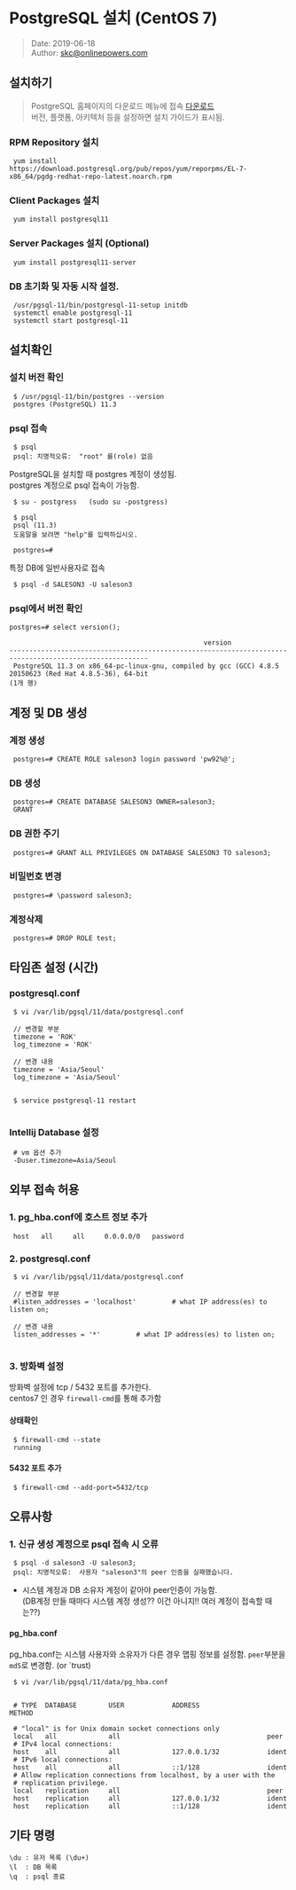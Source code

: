 # PostgreSQL 설치 (CentOS 7)
> Date: 2019-06-18  
> Author: skc@onlinepowers.com

## 설치하기 
> PostgreSQL 홈페이지의 다운로드 메뉴에 접속 [다운로드](https://www.postgresql.org/download/linux/redhat/)   
> 버전, 플랫폼, 아키텍처 등을 설정하면 설치 가이드가 표시됨.

### RPM Repository 설치 
```
 yum install https://download.postgresql.org/pub/repos/yum/reporpms/EL-7-x86_64/pgdg-redhat-repo-latest.noarch.rpm
```

### Client Packages 설치 
```
 yum install postgresql11
```

### Server Packages 설치 (Optional)
```
 yum install postgresql11-server
```

### DB 초기화 및 자동 시작 설정.
```
 /usr/pgsql-11/bin/postgresql-11-setup initdb
 systemctl enable postgresql-11
 systemctl start postgresql-11
```

## 설치확인 
### 설치 버전 확인
```
 $ /usr/pgsql-11/bin/postgres --version
 postgres (PostgreSQL) 11.3
```

### psql 접속 
```
 $ psql
 psql: 치명적오류:  "root" 롤(role) 없음
```
PostgreSQL을 설치할 때 postgres 계정이 생성됨.  
postgres 계정으로 psql 접속이 가능함. 
```
 $ su - postgress   (sudo su -postgress)
 
 $ psql
 psql (11.3)
 도움말을 보려면 "help"를 입력하십시오.
 
 postgres=#
```

특정 DB에 일반사용자로 접속 
```
 $ psql -d SALESON3 -U saleson3
```


### psql에서 버전 확인 
```
postgres=# select version();

                                                 version
---------------------------------------------------------------------------------------------------------
 PostgreSQL 11.3 on x86_64-pc-linux-gnu, compiled by gcc (GCC) 4.8.5 20150623 (Red Hat 4.8.5-36), 64-bit
(1개 행)

```


## 계정 및 DB 생성
### 계정 생성 
```
 postgres=# CREATE ROLE saleson3 login password 'pw92%@';
```

### DB 생성  
```
 postgres=# CREATE DATABASE SALESON3 OWNER=saleson3;
 GRANT
```

### DB 권한 주기  
```
 postgres=# GRANT ALL PRIVILEGES ON DATABASE SALESON3 TO saleson3;
```

### 비밀번호 변경 
```
 postgres=# \password saleson3;
```

### 계정삭제 
```
 postgres=# DROP ROLE test;
```

## 타임존 설정 (시간)
### postgresql.conf
```
 $ vi /var/lib/pgsql/11/data/postgresql.conf
  
 // 변경할 부분
 timezone = 'ROK'
 log_timezone = 'ROK'

 // 변경 내용
 timezone = 'Asia/Seoul'
 log_timezone = 'Asia/Seoul'
 
 
 $ service postgresql-11 restart
  
```
### Intellij Database 설정
```
 # vm 옵션 추가 
 -Duser.timezone=Asia/Seoul   
```


## 외부 접속 허용
### 1. pg_hba.conf에 호스트 정보 추가 
```
 host   all     all     0.0.0.0/0   password     
```

### 2. postgresql.conf
```
 $ vi /var/lib/pgsql/11/data/postgresql.conf
 
 // 변경할 부분
 #listen_addresses = 'localhost'         # what IP address(es) to listen on;
 
 // 변경 내용
 listen_addresses = '*'         # what IP address(es) to listen on;
 
``` 

### 3. 방화벽 설정 
방화벽 설정에 tcp / 5432 포트를 추가한다.  
centos7 인 경우 `firewall-cmd`를 통해 추가함 

#### 상태확인
```
 $ firewall-cmd --state
 running
```

#### 5432 포트 추가 
```
 $ firewall-cmd --add-port=5432/tcp
```


## 오류사항 
### 1. 신규 생성 계정으로 psql 접속 시 오류 
```
 $ psql -d saleson3 -U saleson3;
 psql: 치명적오류:  사용자 "saleson3"의 peer 인증을 실패했습니다.
```
- 시스템 계정과 DB 소유자 계정이 같아야 peer인증이 가능함.  
 (DB계정 만들 때마다 시스템 계정 생성?? 이건 아니지!! 여러 계정이 접속할 때는??)

#### pg_hba.conf
pg_hba.conf는 시스템 사용자와 소유자가 다른 경우 맵핑 정보를 설정함.
`peer`부분을 `md5`로 변경함. (or `trust)
```
 $ vi /var/lib/pgsql/11/data/pg_hba.conf
 
 
 # TYPE  DATABASE        USER            ADDRESS                 METHOD
 
 # "local" is for Unix domain socket connections only
 local   all             all                                     peer
 # IPv4 local connections:
 host    all             all             127.0.0.1/32            ident
 # IPv6 local connections:
 host    all             all             ::1/128                 ident
 # Allow replication connections from localhost, by a user with the
 # replication privilege.
 local   replication     all                                     peer
 host    replication     all             127.0.0.1/32            ident
 host    replication     all             ::1/128                 ident
```




## 기타 명령 
```
\du : 유저 목록 (\du+)
\l  : DB 목록 
\q  : psql 종료 
```





